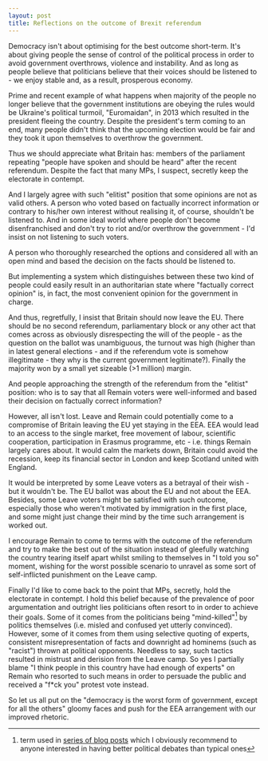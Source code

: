 ```yaml
---
layout: post
title: Reflections on the outcome of Brexit referendum
---
```


Democracy isn't about optimising for the best outcome short-term. It's about
giving people the sense of control of the political process in order to avoid
government overthrows, violence and instability. And as long as people believe
that politicians believe that their voices should be listened to - we enjoy
stable and, as a result, prosperous economy.

Prime and recent example of what happens when majority of the people no longer
believe that the government institutions are obeying the rules would be
Ukraine's political turmoil, "Euromaidan", in 2013 which resulted in the
president fleeing the country. Despite the president's term coming to an end,
many people didn't think that the upcoming election would be fair and they took
it upon themselves to overthrow the government.

Thus we should appreciate what Britain has: members of the parliament repeating
"people have spoken and should be heard" after the recent referendum. Despite
the fact that many MPs, I suspect, secretly keep the electorate in contempt.

And I largely agree with such "elitist" position that some opinions are not as
valid others. A person who voted based on factually incorrect information or
contrary to his/her own interest without realising it, of course, shouldn't be
listened to. And in some ideal world where people don't become disenfranchised
and don't try to riot and/or overthrow the government - I'd insist on not
listening to such voters.

A person who thoroughly researched the options and considered all with an open
mind and based the decision on the facts should be listened to.

But implementing a system which distinguishes between these two kind of people
could easily result in an authoritarian state where "factually correct opinion"
is, in fact, the most convenient opinion for the government in charge.

And thus, regretfully, I insist that Britain should now leave the EU. There
should be no second referendum, parliamentary block or any other act that comes
across as obviously disrespecting the will of the people - as the question on
the ballot was unambiguous, the turnout was high (higher than in latest general
elections - and if the referendum vote is somehow illegitimate - they why is
the current government legitimate?). Finally the majority won by a small yet
sizeable (>1 million) margin.

And people approaching the strength of the referendum from the "elitist"
position: who is to say that all Remain voters were well-informed and based
their decision on factually correct information?

However, all isn't lost. Leave and Remain could potentially come to a
compromise of Britain leaving the EU yet staying in the EEA. EEA would lead to
an access to the single market, free movement of labour, scientific
cooperation, participation in Erasmus programme, etc - i.e. things Remain
largely cares about. It would calm the markets down, Britain could avoid the
recession, keep its financial sector in London and keep Scotland united with
England.

It would be interpreted by some Leave voters as a betrayal of their wish - but
it wouldn't be. The EU ballot was about the EU and not about the EEA. Besides,
some Leave voters might be satisfied with such outcome, especially those who
weren't motivated by immigration in the first place, and some might just change
their mind by the time such arrangement is worked out.

I encourage Remain to come to terms with the outcome of the referendum and try
to make the best out of the situation instead of gleefully watching the country
tearing itself apart whilst smiling to themselves in "I told you so" moment,
wishing for the worst possible scenario to unravel as some sort of
self-inflicted punishment on the Leave camp.

Finally I'd like to come back to the point that MPs, secretly, hold the
electorate in contempt. I hold this belief because of the prevalence of poor
argumentation and outright lies politicians often resort to in order to achieve
their goals. Some of it comes from the politicians being "mind-killed"[^1] by
politics themselves (i.e. misled and confused yet utterly convinced). However,
some of it comes from them using selective quoting of experts, consistent
misrepresentation of facts and downright ad hominems (such as "racist") thrown
at political opponents. Needless to say, such tactics resulted in mistrust and
derision from the Leave camp. So yes I partially blame "I think people in this
country have had enough of experts" on Remain who resorted to such means in
order to persuade the public and received a "f*ck you" protest vote instead.

So let us all put on the "democracy is the worst form of government, except for
all the others" gloomy faces and push for the EEA arrangement with our improved
rhetoric.

[^1]: term used in [series of blog posts][lw] which I obviously recommend to
      anyone interested in having better political debates than typical ones

[lw]: https://wiki.lesswrong.com/wiki/Politics_is_the_Mind-Killer
